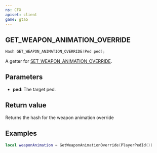 ```yaml
---
ns: CFX
apiset: client
game: gta5
---
```

## GET_WEAPON_ANIMATION_OVERRIDE

```c
Hash GET_WEAPON_ANIMATION_OVERRIDE(Ped ped);
```
A getter for [SET_WEAPON_ANIMATION_OVERRIDE](#_0x1055AC3A667F09D9).

## Parameters
* **ped**: The target ped.

## Return value
Returns the hash for the weapon animation override

## Examples

```lua
local weaponAnimation = GetWeaponAnimationOverride(PlayerPedId())
```
